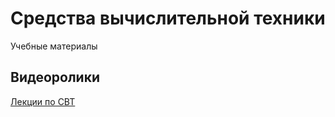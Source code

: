 # Средства вычислительной техники

Учебные материалы

## Видеоролики
[Лекции по СВТ](https://www.youtube.com/playlist?list=PLgkPUa9zaIkLzAC9K2zn0sKbVAkrXigYG)

